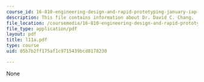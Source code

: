 ```yaml
---
course_id: 16-810-engineering-design-and-rapid-prototyping-january-iap-2005
description: This file contains information about Dr. David C. Chang.
file_location: /coursemedia/16-810-engineering-design-and-rapid-prototyping-january-iap-2005/05b7b2ff175af1c9715439bcd8178230_l11a.pdf
file_type: application/pdf
layout: pdf
title: l11a.pdf
type: course
uid: 05b7b2ff175af1c9715439bcd8178230

---
```

None
